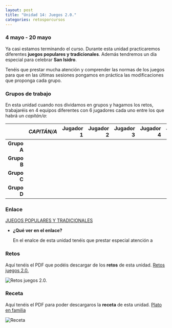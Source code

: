 ```yaml
---
layout: post
title: "Unidad 14: Juegos 2.0."
categories: retosporcursos
---
```


### **4 mayo - 20 mayo**

Ya casi estamos terminando el curso. Durante esta unidad practicaremos diferentes **juegos populares y tradicionales**. Además tendremos un día especial para celebrar **San Isidro**.

Tenéis que prestar mucha atención y comprender las normas de los juegos para que en las últimas sesiones pongamos en práctica las modificaciones que proponga cada grupo.

### **Grupos de trabajo**

En esta unidad cuando nos dividamos en grupos y hagamos los retos, trabajaréis en 4 equipos diferentes con 6 jugadores cada uno entre los que habrá un *capitán/a*:

|      |*CAPITÁN/A*|Jugador 1|Jugador 2|Jugador 3|Jugador 4|Jugador 5|
|-----:|-----:|-----:|-----:|-----:|----:|----:|
|**Grupo A**|      |      |      |      |     |
|**Grupo B**|      |      |      |      |     |
|**Grupo C**|      |      |      |      |     |
|**Grupo D**|      |      |      |      |     |

### **Enlace** 

[JUEGOS POPULARES Y TRADICIONALES](https://danieledufis.github.io/juegospopularesytradicionales/juegospopularesytradicionales)

* **¿Qué ver en el enlace?**

  En el enalce de esta unidad tenéis que prestar especial atención a

### **Retos** 

Aquí tenéis el PDF que podéis descargar de los **retos** de esta unidad.
[Retos juegos 2.0.](https://danieledufis.github.io/pdfs/Juegos2.0.-retos-4.pdf)

![Retos juegos 2.0.](https://danieledufis.github.io/images_text/Juegos2.0.-retos-4_page-0001.jpg)

### **Receta** 

Aquí tenéis el PDF para poder descargaros la **receta** de esta unidad.
[Plato en familia](https://danieledufis.github.io/images_text/RECETA-Familia_page-0001.jpg)

![Receta](https://danieledufis.github.io/images_text/RECETA-Familia_page-0001.jpg)

[Juegos 2.0.]:../../pdfs/Juegos2.0.-retos-4.pdf
[Plato en familia]:../../pdfs/danieledufis.github.io/pdfs/RECETA%20EN%20FAMILIA.pdf
